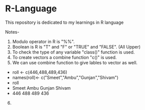 # R-Language
This repository is dedicated to my learnings in R language

Notes-

1) Modulo operator in R is "%%".
2) Boolean is R is "T" and "F" or "TRUE" and "FALSE". (All Upper)
3) To check the type of any variable "class()" function is used.
4) To create vectors a combine function "c()" is used.
5) We can use combine function to give lables to vector as well. 
   
  - roll <- c(446,488,489,436)
  - names(roll)<- c("Smeet","Ambu","Gunjan","Shivam")
  - roll
  - Smeet   Ambu Gunjan Shivam 
  - 446    488    489    436 
   
6) 

